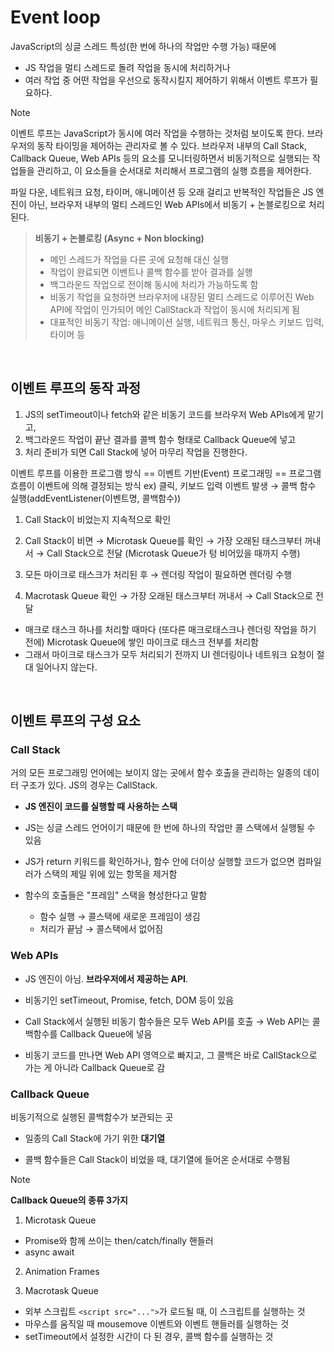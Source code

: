 # Event loop

JavaScript의 싱글 스레드 특성(한 번에 하나의 작업만 수행 가능) 때문에 
- JS 작업을 멀티 스레드로 돌려 작업을 동시에 처리하거나
- 여러 작업 중 어떤 작업을 우선으로 동작시킬지
제어하기 위해서 이벤트 루프가 필요하다.

> [!NOTE]
> 이벤트 루프는 JavaScript가 동시에 여러 작업을 수행하는 것처럼 보이도록 한다.
> 브라우저의 동작 타이밍을 제어하는 관리자로 볼 수 있다.
> 브라우저 내부의 Call Stack, Callback Queue, Web APIs 등의 요소를 모니터링하면서 비동기적으로 실행되는 작업들을 관리하고, 이 요소들을 순서대로 처리해서 프로그램의 실행 흐름을 제어한다.

파일 다운, 네트워크 요청, 타이머, 애니메이션 등 오래 걸리고 반복적인 작업들은 JS 엔진이 아닌, 브라우저 내부의 멀티 스레드인 Web APIs에서 비동기 + 논블로킹으로 처리된다.

> **비동기 + 논블로킹 (Async + Non blocking)**
> - 메인 스레드가 작업을 다른 곳에 요청해 대신 실행
> - 작업이 완료되면 이벤트나 콜백 함수를 받아 결과를 실행
> - 백그라운드 작업으로 전이해 동시에 처리가 가능하도록 함
> - 비동기 작업을 요청하면 브라우저에 내장된 멀티 스레드로 이루어진 Web API에 작업이 인가되어 메인 CallStack과 작업이 동시에 처리되게 됨
> - 대표적인 비동기 작업: 애니메이션 실행, 네트워크 통신, 마우스 키보드 입력, 타이머 등

<br />

## 이벤트 루프의 동작 과정

1. JS의 setTimeout이나 fetch와 같은 비동기 코드를 브라우저 Web APIs에게 맡기고,
2. 백그라운드 작업이 끝난 결과를 콜백 함수 형태로 Callback Queue에 넣고
3. 처리 준비가 되면 Call Stack에 넣어 마무리 작업을 진행한다.

이벤트 루프를 이용한 프로그램 방식 == 이벤트 기반(Event) 프로그래밍 == 프로그램 흐름이 이벤트에 의해 결정되는 방식
ex) 클릭, 키보드 입력 이벤트 발생 → 콜백 함수 실행(addEventListener(이벤트명, 콜백함수))

1. Call Stack이 비었는지 지속적으로 확인

2. Call Stack이 비면 → Microtask Queue를 확인 → 가장 오래된 태스크부터 꺼내서 → Call Stack으로 전달 (Microtask Queue가 텅 비어있을 때까지 수행)

3. 모든 마이크로 태스크가 처리된 후 → 렌더링 작업이 필요하면 렌더링 수행

4. Macrotask Queue 확인 → 가장 오래된 태스크부터 꺼내서 → Call Stack으로 전달
  - 매크로 태스크 하나를 처리할 때마다 (또다른 매크로태스크나 렌더링 작업을 하기 전에) Microtask Queue에 쌓인 마이크로 태스크 전부를 처리함
  - 그래서 마이크로 태스크가 모두 처리되기 전까지 UI 렌더링이나 네트워크 요청이 절대 일어나지 않는다.

<br />

## 이벤트 루프의 구성 요소

### Call Stack

거의 모든 프로그래밍 언어에는 보이지 않는 곳에서 함수 호출을 관리하는 일종의 데이터 구조가 있다. JS의 경우는 CallStack.

- **JS 엔진이 코드를 실행할 때 사용하는 스택**

- JS는 싱글 스레드 언어이기 때문에 한 번에 하나의 작업만 콜 스택에서 실행될 수 있음

- JS가 return 키워드를 확인하거나, 함수 안에 더이상 실행할 코드가 없으면 컴파일러가 스택의 제일 위에 있는 항목을 제거함

- 함수의 호출들은 "프레임" 스택을 형성한다고 말함
  - 함수 실행 → 콜스택에 새로운 프레임이 생김
  - 처리가 끝남 → 콜스택에서 없어짐

### Web APIs

- JS 엔진이 아님. **브라우저에서 제공하는 API**.

- 비동기인 setTimeout, Promise, fetch, DOM 등이 있음

- Call Stack에서 실행된 비동기 함수들은 모두 Web API를 호출 → Web API는 콜백함수를 Callback Queue에 넣음

- 비동기 코드를 만나면 Web API 영역으로 빠지고, 그 콜백은 바로 CallStack으로 가는 게 아니라 Callback Queue로 감

### Callback Queue

비동기적으로 실행된 콜백함수가 보관되는 곳

- 일종의 Call Stack에 가기 위한 **대기열**

- 콜백 함수들은 Call Stack이 비었을 때, 대기열에 들어온 순서대로 수행됨

> [!NOTE]
>
> **Callback Queue의 종류 3가지**
>
> 1. Microtask Queue
> - Promise와 함께 쓰이는 then/catch/finally 핸들러
> - async await
>
> 2. Animation Frames
>
> 3. Macrotask Queue
> - 외부 스크립트 `<script src="...">`가 로드될 때, 이 스크립트를 실행하는 것
> - 마우스를 움직일 때 mousemove 이벤트와 이벤트 핸들러를 실행하는 것
> - setTimeout에서 설정한 시간이 다 된 경우, 콜백 함수를 실행하는 것
